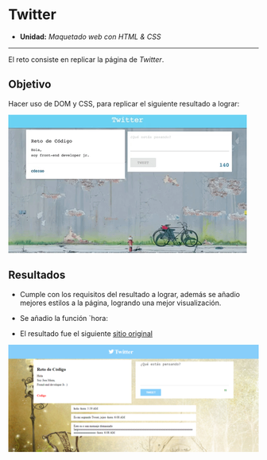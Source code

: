 # Twitter

* **Unidad:** _Maquetado web con HTML & CSS_

***

El reto consiste en replicar la página de  _Twitter_.

## Objetivo

Hacer uso de DOM y CSS, para replicar el siguiente resultado a lograr:

![mini-twitter](assets/docs/twitter.gif)

## Resultados

* Cumple con los requisitos del resultado a lograr, además se añadio mejores estilos a la página, logrando una mejor visualización.

* Se añadio la función `hora: 

* El resultado fue el siguiente [sitio original](https://jessica2011.github.io/twitter/)

![mini-twitter](assets/docs/captura-twitter.png)
 
